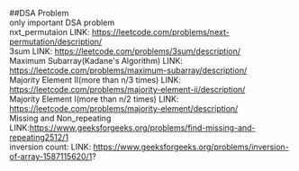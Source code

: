 ##DSA Problem <br/>
only important DSA problem<br/>
nxt_permutaion LINK: https://leetcode.com/problems/next-permutation/description/
<br/>
3sum LINK: https://leetcode.com/problems/3sum/description/
<br/>
Maximum Subarray(Kadane's Algorithm) LINK: https://leetcode.com/problems/maximum-subarray/description/
<br/>
Majority Element II(more than n/3 times) LINK: https://leetcode.com/problems/majority-element-ii/description/
<br/>
Majority Element I(more than n/2 times) LINK: https://leetcode.com/problems/majority-element/description/
<br/>
Missing and Non_repeating LINK:https://www.geeksforgeeks.org/problems/find-missing-and-repeating2512/1
<br/>
inversion count: LINK: https://www.geeksforgeeks.org/problems/inversion-of-array-1587115620/1?
<br/>
